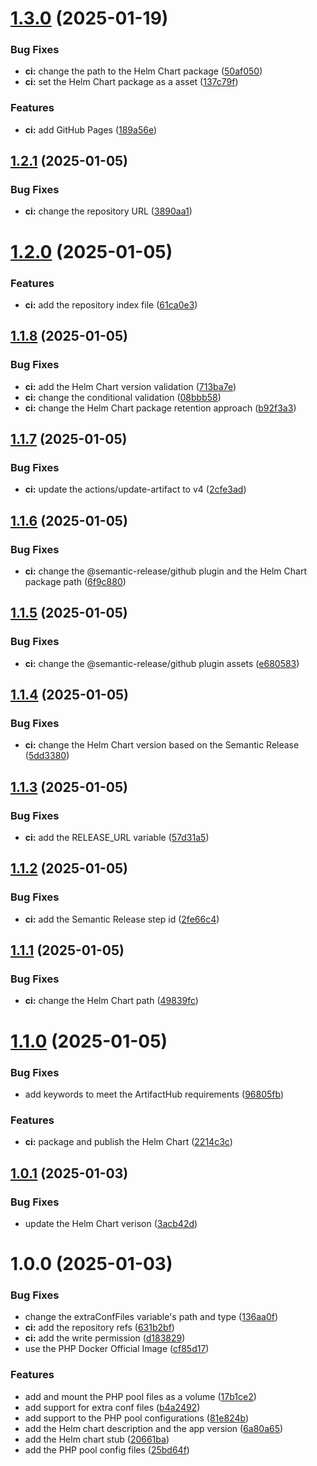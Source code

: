 # [1.3.0](https://github.com/jacob-cabral/php-fpm/compare/v1.2.1...v1.3.0) (2025-01-19)


### Bug Fixes

* **ci:** change the path to the Helm Chart package ([50af050](https://github.com/jacob-cabral/php-fpm/commit/50af050f0609ceb798984fd6dd98363fee40d114))
* **ci:** set the Helm Chart package as a asset ([137c79f](https://github.com/jacob-cabral/php-fpm/commit/137c79f9f6df8001371258ec258dd7f03cb6419d))


### Features

* **ci:** add GitHub Pages ([189a56e](https://github.com/jacob-cabral/php-fpm/commit/189a56edd050fdcf083d9d95707701d0a71db02a))

## [1.2.1](https://github.com/jacob-cabral/php-fpm/compare/v1.2.0...v1.2.1) (2025-01-05)


### Bug Fixes

* **ci:** change the repository URL ([3890aa1](https://github.com/jacob-cabral/php-fpm/commit/3890aa13d636bff38184178d33ab223e04df9721))

# [1.2.0](https://github.com/jacob-cabral/php-fpm/compare/v1.1.8...v1.2.0) (2025-01-05)


### Features

* **ci:** add the repository index file ([61ca0e3](https://github.com/jacob-cabral/php-fpm/commit/61ca0e3607c11018f9ec48cc910ba4b1f84bd1dc))

## [1.1.8](https://github.com/jacob-cabral/php-fpm/compare/v1.1.7...v1.1.8) (2025-01-05)


### Bug Fixes

* **ci:** add the Helm Chart version validation ([713ba7e](https://github.com/jacob-cabral/php-fpm/commit/713ba7e5667941e3f60464a5e6c406eea80f42e5))
* **ci:** change the conditional validation ([08bbb58](https://github.com/jacob-cabral/php-fpm/commit/08bbb58c56174da7f9174f5f2b031223e9ba4108))
* **ci:** change the Helm Chart package retention approach ([b92f3a3](https://github.com/jacob-cabral/php-fpm/commit/b92f3a32797b1c1620fa515c640b382185bf899b))

## [1.1.7](https://github.com/jacob-cabral/php-fpm/compare/v1.1.6...v1.1.7) (2025-01-05)


### Bug Fixes

* **ci:** update the actions/update-artifact to v4 ([2cfe3ad](https://github.com/jacob-cabral/php-fpm/commit/2cfe3ad92c44b5d48b1be3fc8279fe7b42925670))

## [1.1.6](https://github.com/jacob-cabral/php-fpm/compare/v1.1.5...v1.1.6) (2025-01-05)


### Bug Fixes

* **ci:** change the @semantic-release/github plugin and the Helm Chart package path ([6f9c880](https://github.com/jacob-cabral/php-fpm/commit/6f9c880c4dbdccd30d08f281982360a0ec063f96))

## [1.1.5](https://github.com/jacob-cabral/php-fpm/compare/v1.1.4...v1.1.5) (2025-01-05)


### Bug Fixes

* **ci:** change the @semantic-release/github plugin assets ([e680583](https://github.com/jacob-cabral/php-fpm/commit/e680583b27edc409e6c88dad7b5c0b79e4426bb9))

## [1.1.4](https://github.com/jacob-cabral/php-fpm/compare/v1.1.3...v1.1.4) (2025-01-05)


### Bug Fixes

* **ci:** change the Helm Chart version based on the Semantic Release ([5dd3380](https://github.com/jacob-cabral/php-fpm/commit/5dd3380d6119d01d612d0cc85130395f04392153))

## [1.1.3](https://github.com/jacob-cabral/php-fpm/compare/v1.1.2...v1.1.3) (2025-01-05)


### Bug Fixes

* **ci:** add the RELEASE_URL variable ([57d31a5](https://github.com/jacob-cabral/php-fpm/commit/57d31a56e62f098cbf6801b869d2703141a33169))

## [1.1.2](https://github.com/jacob-cabral/php-fpm/compare/v1.1.1...v1.1.2) (2025-01-05)


### Bug Fixes

* **ci:** add the Semantic Release step id ([2fe66c4](https://github.com/jacob-cabral/php-fpm/commit/2fe66c440702e7c7c1e881d94953555c5ac12c83))

## [1.1.1](https://github.com/jacob-cabral/php-fpm/compare/v1.1.0...v1.1.1) (2025-01-05)


### Bug Fixes

* **ci:** change the Helm Chart path ([49839fc](https://github.com/jacob-cabral/php-fpm/commit/49839fc02b71788178c6d6c7f6fd83032149fd32))

# [1.1.0](https://github.com/jacob-cabral/php-fpm/compare/v1.0.1...v1.1.0) (2025-01-05)


### Bug Fixes

* add keywords to meet the ArtifactHub requirements ([96805fb](https://github.com/jacob-cabral/php-fpm/commit/96805fb8c09a7badb38f9ebb9f24bb6236e15a2f))


### Features

* **ci:** package and publish the Helm Chart ([2214c3c](https://github.com/jacob-cabral/php-fpm/commit/2214c3c34dafe54bdf534a1f1163e6d7f761223f))

## [1.0.1](https://github.com/jacob-cabral/php-fpm/compare/v1.0.0...v1.0.1) (2025-01-03)


### Bug Fixes

* update the Helm Chart verison ([3acb42d](https://github.com/jacob-cabral/php-fpm/commit/3acb42d5be94ddd5b851db2b12e546b6cf77d860))

# 1.0.0 (2025-01-03)


### Bug Fixes

* change the extraConfFiles variable's path and type ([136aa0f](https://github.com/jacob-cabral/php-fpm/commit/136aa0f8f03e8028abe279b5270c84ed974c1917))
* **ci:** add the repository refs ([631b2bf](https://github.com/jacob-cabral/php-fpm/commit/631b2bfccb89c212662d99db81dad1bb2c1ea1c8))
* **ci:** add the write permission ([d183829](https://github.com/jacob-cabral/php-fpm/commit/d183829b5f2a1703b6895dee84889113323c5183))
* use the PHP Docker Official Image ([cf85d17](https://github.com/jacob-cabral/php-fpm/commit/cf85d17ce971d2e3a0f1ab889c34c3500e51cc6d))


### Features

* add and mount the PHP pool files as a volume ([17b1ce2](https://github.com/jacob-cabral/php-fpm/commit/17b1ce2b48d590afa669ce791e13e65d8b8fd4a2))
* add support for extra conf files ([b4a2492](https://github.com/jacob-cabral/php-fpm/commit/b4a249223be2f3883475d9af0faf58e4a9892b63))
* add support to the PHP pool configurations ([81e824b](https://github.com/jacob-cabral/php-fpm/commit/81e824bec8653a5cbaa731b56c99abbd46b0c346))
* add the Helm chart description and the app version ([6a80a65](https://github.com/jacob-cabral/php-fpm/commit/6a80a65485df42d2e1e8b8a61e83a0c3ecdc4474))
* add the Helm chart stub ([20661ba](https://github.com/jacob-cabral/php-fpm/commit/20661bae577783564c7cddf3ad4f87c19173eee5))
* add the PHP pool config files ([25bd64f](https://github.com/jacob-cabral/php-fpm/commit/25bd64faa15d4a8c9af63bd19f8ceef30b5d2f91))
